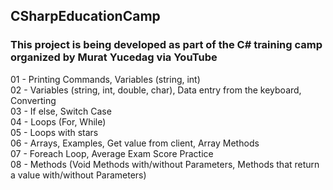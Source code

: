 ## CSharpEducationCamp
### This project is being developed as part of the C# training camp organized by Murat Yucedag via YouTube  
01 - Printing Commands, Variables (string, int)  
02 - Variables (string, int, double, char), Data entry from the keyboard, Converting  
03 - If else, Switch Case  
04 - Loops (For, While)  
05 - Loops with stars  
06 - Arrays, Examples, Get value from client, Array Methods  
07 - Foreach Loop, Average Exam Score Practice  
08 - Methods (Void Methods with/without Parameters, Methods that return a value with/without Parameters)  
